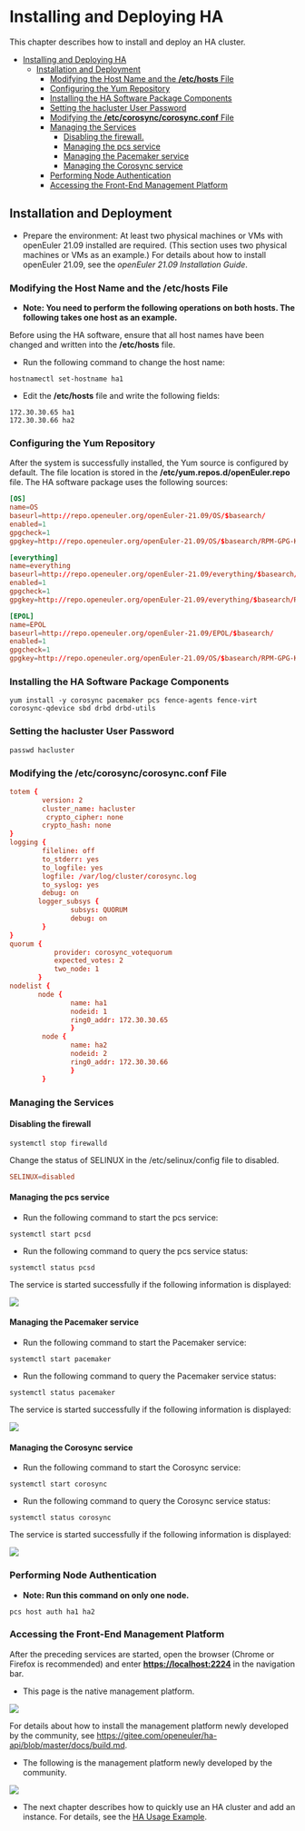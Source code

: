 # Installing and Deploying HA

This chapter describes how to install and deploy an HA cluster.

<!-- TOC -->
- [Installing and Deploying HA](#installing-and-deploying-ha)
    - [Installation and Deployment](#installation-and-deployment)
        - [Modifying the Host Name and the **/etc/hosts** File](#modifying-the-host-name-and-the-etchosts-file)
        - [Configuring the Yum Repository](#configuring-the-yum-repository)
        - [Installing the HA Software Package Components](#installing-the-ha-software-package-components)
        - [Setting the hacluster User Password](#setting-the-hacluster-user-password)
        - [Modifying the **/etc/corosync/corosync.conf** File](#modifying-the-etccorosynccorosyncconf-file)
        - [Managing the Services](#managing-the-services)
            - [Disabling the firewall.](#disabling-the-firewall)
            - [Managing the pcs service](#managing-the-pcs-service)
            - [Managing the Pacemaker service](#managing-the-pacemaker-service)
            - [Managing the Corosync service](#managing-the-corosync-service)
        - [Performing Node Authentication](#performing-node-authentication)
        - [Accessing the Front-End Management Platform](#accessing-the-front-end-management-platform)
    <!-- /TOC -->

## Installation and Deployment

- Prepare the environment: At least two physical machines or VMs with openEuler 21.09 installed are required. (This section uses two physical machines or VMs as an example.) For details about how to install openEuler 21.09, see the *openEuler 21.09 Installation Guide*.

### Modifying the Host Name and the **/etc/hosts** File

- **Note: You need to perform the following operations on both hosts. The following takes one host as an example.**

Before using the HA software, ensure that all host names have been changed and written into the **/etc/hosts** file.

- Run the following command to change the host name:

```shell
hostnamectl set-hostname ha1
```

- Edit the **/etc/hosts** file and write the following fields:

```shell
172.30.30.65 ha1
172.30.30.66 ha2
```

### Configuring the Yum Repository

After the system is successfully installed, the Yum source is configured by default. The file location is stored in the **/etc/yum.repos.d/openEuler.repo** file. The HA software package uses the following sources:

```conf
[OS]
name=OS
baseurl=http://repo.openeuler.org/openEuler-21.09/OS/$basearch/
enabled=1
gpgcheck=1
gpgkey=http://repo.openeuler.org/openEuler-21.09/OS/$basearch/RPM-GPG-KEY-openEuler

[everything]
name=everything
baseurl=http://repo.openeuler.org/openEuler-21.09/everything/$basearch/
enabled=1
gpgcheck=1
gpgkey=http://repo.openeuler.org/openEuler-21.09/everything/$basearch/RPM-GPG-KEY-openEuler

[EPOL]
name=EPOL
baseurl=http://repo.openeuler.org/openEuler-21.09/EPOL/$basearch/
enabled=1
gpgcheck=1
gpgkey=http://repo.openeuler.org/openEuler-21.09/OS/$basearch/RPM-GPG-KEY-openEuler
```

### Installing the HA Software Package Components

```shell
yum install -y corosync pacemaker pcs fence-agents fence-virt corosync-qdevice sbd drbd drbd-utils
```

### Setting the hacluster User Password

```shell
passwd hacluster
```

### Modifying the **/etc/corosync/corosync.conf** File

```conf
totem {
        version: 2
        cluster_name: hacluster
         crypto_cipher: none
        crypto_hash: none
}
logging {         
        fileline: off
        to_stderr: yes
        to_logfile: yes
        logfile: /var/log/cluster/corosync.log
        to_syslog: yes
        debug: on
       logger_subsys {
               subsys: QUORUM
               debug: on
        }
}
quorum {
           provider: corosync_votequorum
           expected_votes: 2
           two_node: 1
       }
nodelist {
       node {
               name: ha1
               nodeid: 1
               ring0_addr: 172.30.30.65
               }
        node {
               name: ha2
               nodeid: 2
               ring0_addr: 172.30.30.66
               }
        }
```

### Managing the Services

#### Disabling the firewall

```shell
systemctl stop firewalld
```

Change the status of SELINUX in the /etc/selinux/config file to disabled.

```conf
SELINUX=disabled
```

#### Managing the pcs service

- Run the following command to start the pcs service:

```shell
systemctl start pcsd
```

- Run the following command to query the pcs service status:

```shell
systemctl status pcsd
```

The service is started successfully if the following information is displayed:

![](./figures/HA-pcs.png)

#### Managing the Pacemaker service

- Run the following command to start the Pacemaker service:

```shell
systemctl start pacemaker
```

- Run the following command to query the Pacemaker service status:

```shell
systemctl status pacemaker
```

The service is started successfully if the following information is displayed:

![](./figures/HA-pacemaker.png)

#### Managing the Corosync service

- Run the following command to start the Corosync service:

```shell
systemctl start corosync
```

- Run the following command to query the Corosync service status:

```shell
systemctl status corosync
```

The service is started successfully if the following information is displayed:

![](./figures/HA-corosync.png)

### Performing Node Authentication

- **Note: Run this command on only one node.**

```shell
pcs host auth ha1 ha2
```

### Accessing the Front-End Management Platform

After the preceding services are started, open the browser (Chrome or Firefox is recommended) and enter **<https://localhost:2224>** in the navigation bar.

- This page is the native management platform.

![](./figures/HA-login.png)

For details about how to install the management platform newly developed by the community, see <https://gitee.com/openeuler/ha-api/blob/master/docs/build.md>.

- The following is the management platform newly developed by the community.

![](./figures/HA-api.png)

- The next chapter describes how to quickly use an HA cluster and add an instance. For details, see the [HA Usage Example](./HA-usage-example.md).
